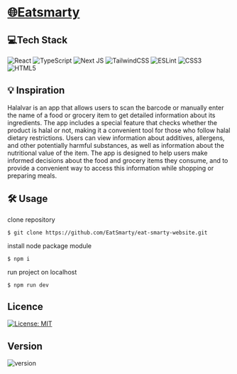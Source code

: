 # [🌐Eatsmarty](https://eatsmarty.github.io/eatsmarty-website/)

## 💻Tech Stack

![React](https://img.shields.io/badge/react-%2320232a.svg?style=for-the-badge&logo=react&logoColor=%2361DAFB)
![TypeScript](https://img.shields.io/badge/typescript-%23007ACC.svg?style=for-the-badge&logo=typescript&logoColor=white)
![Next JS](https://img.shields.io/badge/Next-black?style=for-the-badge&logo=next.js&logoColor=white)
![TailwindCSS](https://img.shields.io/badge/tailwindcss-%2338B2AC.svg?style=for-the-badge&logo=tailwind-css&logoColor=white)
![ESLint](https://img.shields.io/badge/ESLint-4B3263?style=for-the-badge&logo=eslint&logoColor=white)
![CSS3](https://img.shields.io/badge/css3-%231572B6.svg?style=for-the-badge&logo=css3&logoColor=white)
![HTML5](https://img.shields.io/badge/html5-%23E34F26.svg?style=for-the-badge&logo=html5&logoColor=white)

## 💡 Inspiration

Halalvar is an app that allows users to scan the barcode or manually enter the name of a food or grocery item to get detailed information about its ingredients. The app includes a special feature that checks whether the product is halal or not, making it a convenient tool for those who follow halal dietary restrictions. Users can view information about additives, allergens, and other potentially harmful substances, as well as information about the nutritional value of the item. The app is designed to help users make informed decisions about the food and grocery items they consume, and to provide a convenient way to access this information while shopping or preparing meals.

## 🛠 Usage

clone repository
```
$ git clone https://github.com/EatSmarty/eat-smarty-website.git
```
install node package module
```
$ npm i
```
run project on localhost
```
$ npm run dev
```

## Licence
[![License: MIT](https://img.shields.io/badge/License-MIT-yellow.svg)](https://opensource.org/licenses/MIT)

## Version
![version](https://img.shields.io/badge/version-0.1.0-blue)
